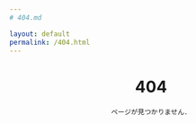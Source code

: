 ```yaml
---
# 404.md

layout: default
permalink: /404.html
---
```

<div style="text-align: center;">
    <h1> 404 </h1>

    ページが見つかりません．
</div>